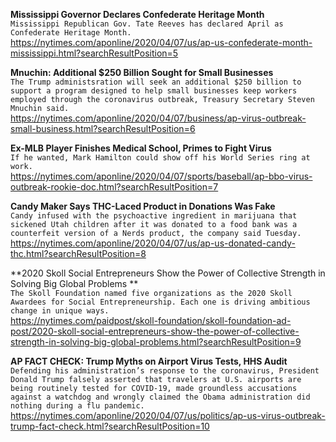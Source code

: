 **Mississippi Governor Declares Confederate Heritage Month**\
`Mississippi Republican Gov. Tate Reeves has declared April as Confederate Heritage Month.`\
https://nytimes.com/aponline/2020/04/07/us/ap-us-confederate-month-mississippi.html?searchResultPosition=5

**Mnuchin: Additional $250 Billion Sought for Small Businesses**\
`The Trump administsration will seek an additional $250 billion to support a program designed to help small businesses keep workers employed through the coronavirus outbreak, Treasury Secretary Steven Mnuchin said.`\
https://nytimes.com/aponline/2020/04/07/business/ap-virus-outbreak-small-business.html?searchResultPosition=6

**Ex-MLB Player Finishes Medical School, Primes to Fight Virus**\
`If he wanted, Mark Hamilton could show off his World Series ring at work.`\
https://nytimes.com/aponline/2020/04/07/sports/baseball/ap-bbo-virus-outbreak-rookie-doc.html?searchResultPosition=7

**Candy Maker Says THC-Laced Product in Donations Was Fake**\
`Candy infused with the psychoactive ingredient in marijuana that sickened Utah children after it was donated to a food bank was a counterfeit version of a Nerds product, the company said Tuesday. `\
https://nytimes.com/aponline/2020/04/07/us/ap-us-donated-candy-thc.html?searchResultPosition=8

**2020 Skoll Social Entrepreneurs Show the Power of Collective Strength in Solving Big Global Problems **\
`The Skoll Foundation named five organizations as the 2020 Skoll Awardees for Social Entrepreneurship. Each one is driving ambitious change in unique ways.`\
https://nytimes.com/paidpost/skoll-foundation/skoll-foundation-ad-post/2020-skoll-social-entrepreneurs-show-the-power-of-collective-strength-in-solving-big-global-problems.html?searchResultPosition=9

**AP FACT CHECK: Trump Myths on Airport Virus Tests, HHS Audit**\
`Defending his administration’s response to the coronavirus, President Donald Trump falsely asserted that travelers at U.S. airports are being routinely tested for COVID-19, made groundless accusations against a watchdog and wrongly claimed the Obama administration did nothing during a flu pandemic.`\
https://nytimes.com/aponline/2020/04/07/us/politics/ap-us-virus-outbreak-trump-fact-check.html?searchResultPosition=10

